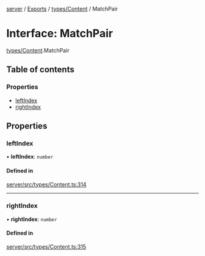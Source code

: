 [server](../README.md) / [Exports](../modules.md) / [types/Content](../modules/types_Content.md) / MatchPair

# Interface: MatchPair

[types/Content](../modules/types_Content.md).MatchPair

## Table of contents

### Properties

- [leftIndex](types_Content.MatchPair.md#leftindex)
- [rightIndex](types_Content.MatchPair.md#rightindex)

## Properties

### leftIndex

• **leftIndex**: `number`

#### Defined in

[server/src/types/Content.ts:314](https://github.com/niklas-joh/french-learning-platform/blob/f88c80a984d39a715bd427891d156cc94cff3831/server/src/types/Content.ts#L314)

___

### rightIndex

• **rightIndex**: `number`

#### Defined in

[server/src/types/Content.ts:315](https://github.com/niklas-joh/french-learning-platform/blob/f88c80a984d39a715bd427891d156cc94cff3831/server/src/types/Content.ts#L315)
